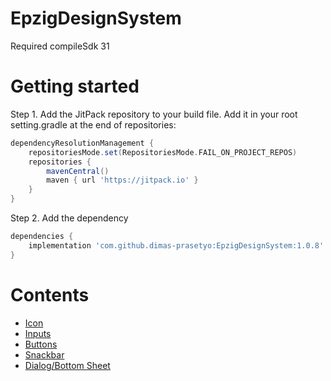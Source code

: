 # EpzigDesignSystem

Required compileSdk 31
# Getting started
Step 1. Add the JitPack repository to your build file. Add it in your root setting.gradle at the end of repositories:
```gradle
dependencyResolutionManagement {
    repositoriesMode.set(RepositoriesMode.FAIL_ON_PROJECT_REPOS)
    repositories {
        mavenCentral()
        maven { url 'https://jitpack.io' }
    }
}
```
Step 2. Add the dependency
```gradle
dependencies {
    implementation 'com.github.dimas-prasetyo:EpzigDesignSystem:1.0.8'
}
```

# Contents
*   [Icon](assets/icons.md)
*   [Inputs](assets/inputs/inputs.md)
*   [Buttons](assets/button/buttons.md)
*   [Snackbar](assets/snackbar.md)
*   [Dialog/Bottom Sheet](assets/dialog_bottom_sheet.md)
